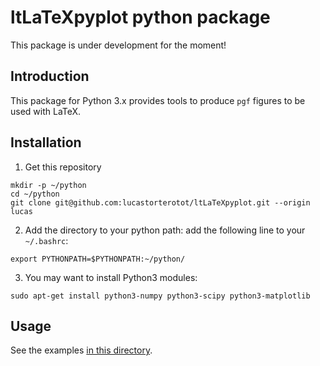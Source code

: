 # ltLaTeXpyplot python package

This package is under development for the moment!

## Introduction

This package for Python 3.x provides tools to produce `pgf` figures to be used with LaTeX.

## Installation

1. Get this repository
```
mkdir -p ~/python
cd ~/python
git clone git@github.com:lucastorterotot/ltLaTeXpyplot.git --origin lucas
```
2. Add the directory to your python path: add the following line to your `~/.bashrc`:
```
export PYTHONPATH=$PYTHONPATH:~/python/
```
3. You may want to install Python3 modules:
```
sudo apt-get install python3-numpy python3-scipy python3-matplotlib
```

## Usage

See the examples [in this directory](https://github.com/lucastorterotot/ltLaTeXpyplot/tree/master/examples/).